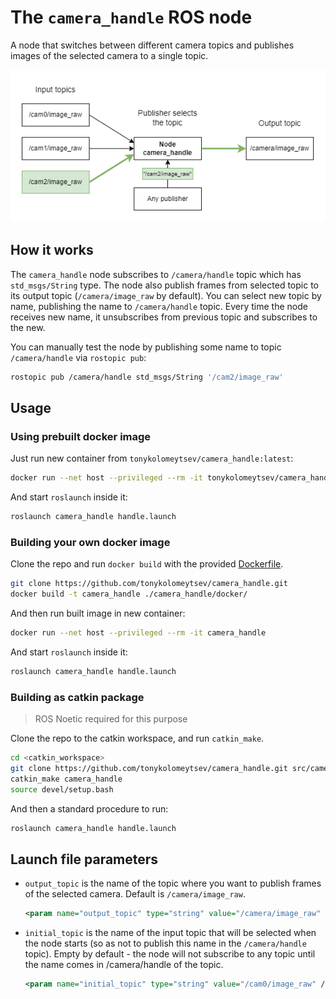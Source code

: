 # The `camera_handle` ROS node

A node that switches between different camera topics and publishes images of the selected camera to a single topic.

<p align="center">
  <img src="https://github.com/tonykolomeytsev/camera_handle/raw/master/media/diagram.png" alt="diagram"/>
</p>

## How it works

The `camera_handle` node subscribes to `/camera/handle` topic which has `std_msgs/String` type. The node also publish frames from selected topic to its output topic (`/camera/image_raw` by default). You can select new topic by name, publishing the name to `/camera/handle` topic. Every time the node receives new name, it unsubscribes from previous topic and subscribes to the new.

You can manually test the node by publishing some name to topic `/camera/handle` via `rostopic pub`:

```bash
rostopic pub /camera/handle std_msgs/String '/cam2/image_raw'
```

## Usage

### Using prebuilt docker image

Just run new container from `tonykolomeytsev/camera_handle:latest`:

```bash
docker run --net host --privileged --rm -it tonykolomeytsev/camera_handle:latest
```

And start `roslaunch` inside it:

```bash
roslaunch camera_handle handle.launch
```

### Building your own docker image

Clone the repo and run `docker build` with the provided [Dockerfile](https://github.com/tonykolomeytsev/camera_handle/blob/master/docker/Dockerfile).

```bash
git clone https://github.com/tonykolomeytsev/camera_handle.git
docker build -t camera_handle ./camera_handle/docker/
```

And then run built image in new container:

```bash
docker run --net host --privileged --rm -it camera_handle
```

And start `roslaunch` inside it:

```bash
roslaunch camera_handle handle.launch
```

### Building as catkin package

> ROS Noetic required for this purpose

Clone the repo to the catkin workspace, and run `catkin_make`.

```bash
cd <catkin_workspace>
git clone https://github.com/tonykolomeytsev/camera_handle.git src/camera_handle
catkin_make camera_handle
source devel/setup.bash
```

And then a standard procedure to run:
```bash
roslaunch camera_handle handle.launch
```

## Launch file parameters

- `output_topic` is the name of the topic where you want to publish frames of the selected camera. Default is `/camera/image_raw`.
    ```xml
    <param name="output_topic" type="string" value="/camera/image_raw" />
    ```
- `initial_topic` is the name of the input topic that will be selected when the node starts (so as not to publish this name in the `/camera/handle` topic). Empty by default - the node will not subscribe to any topic until the name comes in /camera/handle of the topic.
    ```xml
    <param name="initial_topic" type="string" value="/cam0/image_raw" />
    ```
